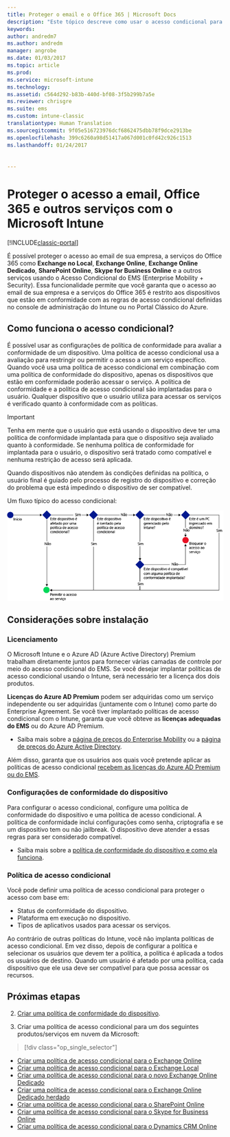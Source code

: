 ```yaml
---
title: Proteger o email e o Office 365 | Microsoft Docs
description: "Este tópico descreve como usar o acesso condicional para permitir que apenas dispositivos compatíveis acessem dados e o email da empresa no SharePoint Online e outros serviços."
keywords: 
author: andredm7
ms.author: andredm
manager: angrobe
ms.date: 01/03/2017
ms.topic: article
ms.prod: 
ms.service: microsoft-intune
ms.technology: 
ms.assetid: c564d292-b83b-440d-bf08-3f5b299b7a5e
ms.reviewer: chrisgre
ms.suite: ems
ms.custom: intune-classic
translationtype: Human Translation
ms.sourcegitcommit: 9f05e516723976dcf6862475dbb78f9dce2913be
ms.openlocfilehash: 399c6260a98d51417a067d001c0fd42c926c1513
ms.lasthandoff: 01/24/2017


---
```


# <a name="protect-access-to-email-office-365-and-other-services-with-microsoft-intune"></a>Proteger o acesso a email, Office 365 e outros serviços com o Microsoft Intune

[!INCLUDE[classic-portal](../includes/classic-portal.md)]

É possível proteger o acesso ao email de sua empresa, a serviços do Office 365 como **Exchange no Local**, **Exchange Online**, **Exchange Online Dedicado**, **SharePoint Online**, **Skype for Business Online** e a outros serviços usando o Acesso Condicional do EMS (Enterprise Mobility + Security). Essa funcionalidade permite que você garanta que o acesso ao email de sua empresa e a serviços do Office 365 é restrito aos dispositivos que estão em conformidade com as regras de acesso condicional definidas no console de administração do Intune ou no Portal Clássico do Azure.
## <a name="how-does-conditional-access-work"></a>Como funciona o acesso condicional?
É possível usar as configurações de política de conformidade para avaliar a conformidade de um dispositivo. Uma política de acesso condicional usa a avaliação para restringir ou permitir o acesso a um serviço específico. Quando você usa uma política de acesso condicional em combinação com uma política de conformidade do dispositivo, apenas os dispositivos que estão em conformidade poderão acessar o serviço. A política de conformidade e a política de acesso condicional são implantadas para o usuário. Qualquer dispositivo que o usuário utiliza para acessar os serviços é verificado quanto à conformidade com as políticas.

> [!IMPORTANT] 
> Tenha em mente que o usuário que está usando o dispositivo deve ter uma política de conformidade implantada para que o dispositivo seja avaliado quanto à conformidade.
> Se nenhuma política de conformidade for implantada para o usuário, o dispositivo será tratado como compatível e nenhuma restrição de acesso será aplicada.

Quando dispositivos não atendem às condições definidas na política, o usuário final é guiado pelo processo de registro do dispositivo e correção do problema que está impedindo o dispositivo de ser compatível.

Um fluxo típico do acesso condicional:

![Diagrama que mostra os pontos de decisão usados para determinar se um dispositivo tem acesso permitido ou bloqueado a um serviço](../media/ConditionalAccess4.png)

## <a name="setup-considerations"></a>Considerações sobre instalação

### <a name="licensing"></a>Licenciamento

O Microsoft Intune e o Azure AD (Azure Active Directory) Premium trabalham diretamente juntos para fornecer várias camadas de controle por meio do acesso condicional do EMS. Se você desejar implantar políticas de acesso condicional usando o Intune, será necessário ter a licença dos dois produtos.

**Licenças do Azure AD Premium** podem ser adquiridas como um serviço independente ou ser adquiridas (juntamente com o Intune) como parte do Enterprise Agreement. Se você tiver implantado políticas de acesso condicional com o Intune, garanta que você obteve as **licenças adequadas do EMS** ou do Azure AD Premium.

- Saiba mais sobre a [página de preços do Enterprise Mobility](https://www.microsoft.com/en-us/cloud-platform/enterprise-mobility-pricing) ou a [página de preços do Azure Active Directory](https://azure.microsoft.com/en-us/pricing/details/active-directory/).

Além disso, garanta que os usuários aos quais você pretende aplicar as políticas de acesso condicional [recebem as licenças do Azure AD Premium ou do EMS](/Intune/get-started/start-with-a-paid-subscription-to-microsoft-intune-step-4.md).

### <a name="device-compliance-settings"></a>Configurações de conformidade do dispositivo

Para configurar o acesso condicional, configure uma política de conformidade do dispositivo e uma política de acesso condicional. A política de conformidade inclui configurações como senha, criptografia e se um dispositivo tem ou não jailbreak. O dispositivo deve atender a essas regras para ser considerado compatível.

- Saiba mais sobre a [política de conformidade do dispositivo e como ela funciona](introduction-to-device-compliance-policies-in-microsoft-intune.md).

### <a name="conditional-access-policy"></a>Política de acesso condicional

Você pode definir uma política de acesso condicional para proteger o acesso com base em:
- Status de conformidade do dispositivo.
- Plataforma em execução no dispositivo.
- Tipos de aplicativos usados para acessar os serviços.

Ao contrário de outras políticas do Intune, você não implanta políticas de acesso condicional. Em vez disso, depois de configurar a política e selecionar os usuários que devem ter a política, a política é aplicada a todos os usuários de destino. Quando um usuário é afetado por uma política, cada dispositivo que ele usa deve ser compatível para que possa acessar os recursos.


## <a name="next-steps"></a>Próximas etapas


2. [Criar uma política de conformidade do dispositivo](create-a-device-compliance-policy-in-microsoft-intune.md).

2.  Criar uma política de acesso condicional para um dos seguintes produtos/serviços em nuvem da Microsoft:
> [!div class="op_single_selector"]
  - [Criar uma política de acesso condicional para o Exchange Online](restrict-access-to-exchange-online-with-microsoft-intune.md)
  - [Criar uma política de acesso condicional para o Exchange Local](restrict-access-to-exchange-onpremises-with-microsoft-intune.md)
  - [Criar uma política de acesso condicional para o novo Exchange Online Dedicado](restrict-access-to-exchange-online-with-microsoft-intune.md)
  - [Criar uma política de acesso condicional para o Exchange Online Dedicado herdado](restrict-access-to-exchange-onpremises-with-microsoft-intune.md)
  - [Criar uma política de acesso condicional para o SharePoint Online](restrict-access-to-sharepoint-online-with-microsoft-intune.md)
  - [Criar uma política de acesso condicional para o Skype for Business Online](restrict-access-to-skype-for-business-online-with-microsoft-intune.md)
  - [Criar uma política de acesso condicional para o Dynamics CRM Online](restrict-access-to-dynamics-crm-online-with-microsoft-intune.md)

